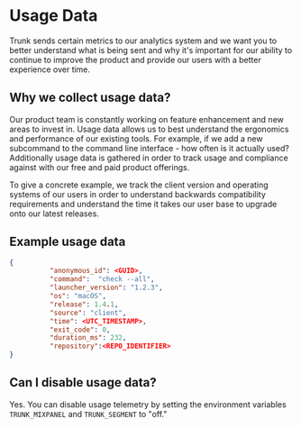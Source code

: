 # Usage Data

Trunk sends certain metrics to our analytics system and we want you to better understand what is being sent and why it's important for our ability to continue to improve the product and provide our users with a better experience over time.

## Why we collect usage data?

Our product team is constantly working on feature enhancement and new areas to invest in. Usage data allows us to best understand the ergonomics and performance of our existing tools. For example, if we add a new subcommand to the command line interface - how often is it actually used? Additionally usage data is gathered in order to track usage and compliance against with our free and paid product offerings.

To give a concrete example, we track the client version and operating systems of our users in order to understand backwards compatibility requirements and understand the time it takes our user base to upgrade onto our latest releases.

## Example usage data

```json
{
          "anonymous_id": <GUID>,
          "command":  "check --all",
          "launcher_version": "1.2.3",
          "os": "macOS",
          "release": 1.4.1,
          "source": "client",
          "time": <UTC_TIMESTAMP>,
          "exit_code": 0,
          "duration_ms": 232,
          "repository":<REPO_IDENTIFIER>
}
```

## Can I disable usage data?

Yes. You can disable usage telemetry by setting the environment variables `TRUNK_MIXPANEL` and `TRUNK_SEGMENT` to "off."
